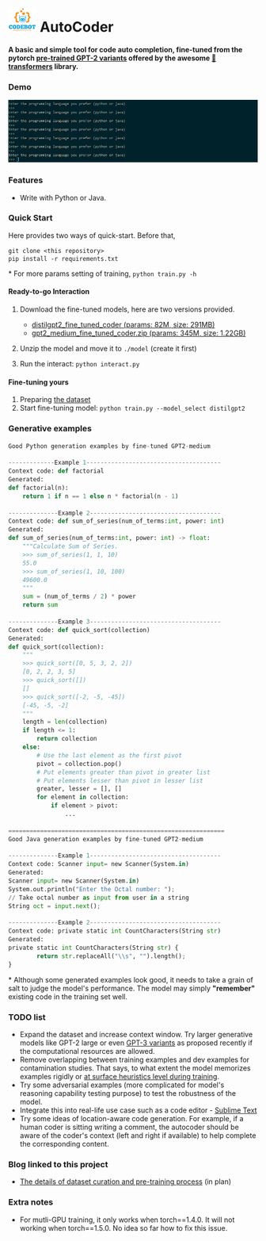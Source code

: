 # ![](icon.png) AutoCoder

#### A basic and simple tool for code auto completion, fine-tuned from the pytorch [pre-trained GPT-2 variants](https://huggingface.co/transformers/pretrained_models.html) offered by the awesome [🤗 transformers](https://github.com/huggingface/transformers) library.

### Demo
![demo](demo.gif)

### Features
- Write with Python or Java.


### Quick Start
Here provides two ways of quick-start. Before that,
```
git clone <this repository>
pip install -r requirements.txt
```
\* For more params setting of training, `python train.py -h`

#### Ready-to-go Interaction
1. Download the fine-tuned models, here are two versions provided.
    * [distilgpt2_fine_tuned_coder (params: 82M, size: 291MB)](https://ucdcs-student.ucd.ie/~cwang/autocoder/distilgpt2_fine_tuned_coder.zip)
    * [gpt2_medium_fine_tuned_coder.zip (params: 345M, size: 1.22GB)](https://ucdcs-student.ucd.ie/~cwang/autocoder/gpt2_medium_fine_tuned_coder.zip)
    
2. Unzip the model and move it to `./model` (create it first)
3. Run the interact: `python interact.py`

#### Fine-tuning yours

1. Preparing [the dataset](./dataset/README.md)
2. Start fine-tuning model: `python train.py --model_select distilgpt2` 

### Generative examples
```python
Good Python generation examples by fine-tuned GPT2-medium

-------------Example 1--------------------------------------
Context code: def factorial
Generated: 
def factorial(n):
    return 1 if n == 1 else n * factorial(n - 1)

--------------Example 2-------------------------------------
Context code: def sum_of_series(num_of_terms:int, power: int)
Generated:
def sum_of_series(num_of_terms:int, power: int) -> float:
    """Calculate Sum of Series.
    >>> sum_of_series(1, 1, 10)
    55.0
    >>> sum_of_series(1, 10, 100)
    49600.0
    """
    sum = (num_of_terms / 2) * power
    return sum

--------------Example 3-------------------------------------
Context code: def quick_sort(collection)
Generated:
def quick_sort(collection):
    """
    >>> quick_sort([0, 5, 3, 2, 2])
    [0, 2, 2, 3, 5]
    >>> quick_sort([])
    []
    >>> quick_sort([-2, -5, -45])
    [-45, -5, -2]
    """
    length = len(collection)
    if length <= 1:
        return collection
    else:
        # Use the last element as the first pivot
        pivot = collection.pop()
        # Put elements greater than pivot in greater list
        # Put elements lesser than pivot in lesser list
        greater, lesser = [], []
        for element in collection:
            if element > pivot:
                ...

=============================================================
Good Java generation examples by fine-tuned GPT2-medium

--------------Example 1-------------------------------------
Context code: Scanner input= new Scanner(System.in)
Generated:
Scanner input= new Scanner(System.in)
System.out.println("Enter the Octal number: ");
// Take octal number as input from user in a string
String oct = input.next();

--------------Example 2-------------------------------------
Context code: private static int CountCharacters(String str)
Generated:
private static int CountCharacters(String str) {
        return str.replaceAll("\\s", "").length();
}

```
\* Although some generated examples look good, it needs to take a grain of salt to judge the model's performance. The model may simply **"remember"** existing code in the training set well.

### TODO list
- Expand the dataset and increase context window. Try larger generative models like GPT-2 large or even [GPT-3 variants](https://arxiv.org/pdf/2005.14165.pdf) as proposed recently if the computational resources are allowed.
- Remove overlapping between training examples and dev examples for contamination studies. That says, to what extent the model memorizes examples rigidly or [at surface heuristics level during training](https://arxiv.org/pdf/1902.01007.pdf).
- Try some adversarial examples (more complicated for model's reasoning capability testing purpose) to test the robustness of the model.
- Integrate this into real-life use case such as a code editor - [Sublime Text](https://www.sublimetext.com/)
- Try some ideas of location-aware code generation. For example, if a human coder is sitting writing a comment, the autocoder should be aware of the coder's context (left and right if available) to help complete the corresponding content.


### Blog linked to this project
- [The details of dataset curation and pre-training process](#) (in plan)

### Extra notes
* For mutli-GPU training, it only works when torch==1.4.0. It will not working when torch==1.5.0. No idea so far how to fix this issue.